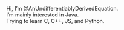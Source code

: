 Hi, I’m @AnUndifferentiablyDerivedEquation.<br>
I’m mainly interested in Java.<br>
Trying to learn C, C++, JS, and Python. 

